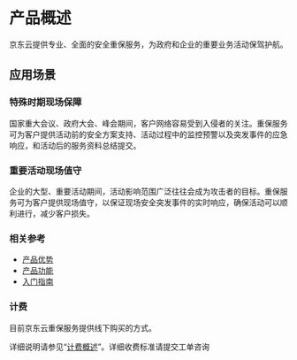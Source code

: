 
# 产品概述
京东云提供专业、全面的安全重保服务，为政府和企业的重要业务活动保驾护航。


## 应用场景
### 特殊时期现场保障
国家重大会议、政府大会、峰会期间，客户网络容易受到入侵者的关注。重保服务可为客户提供活动前的安全方案支持、活动过程中的监控预警以及突发事件的应急响应，和活动后的服务资料总结提交。
### 重要活动现场值守
企业的大型、重要活动期间，活动影响范围广泛往往会成为攻击者的目标。重保服务可为客户提供现场值守，以保证现场安全突发事件的实时响应，确保活动可以顺利进行，减少客户损失。

### 相关参考

 - [产品优势](../Introduction/Benefits.md)
 - [产品功能](../Introduction/Features.md)
 - [入门指南](../Getting-Started/Getting-Started.md)

### 计费

目前京东云重保服务提供线下购买的方式。

详细说明请参见“[计费概述](../Pricing/Billing-Overview.md)”。详细收费标准请提交工单咨询
